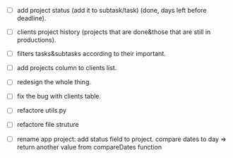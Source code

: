 - [ ] add project status (add it to subtask/task) (done, days left before deadline).
- [ ] clients project history (projects that are done&those that are still in productions).
- [ ] filters tasks&subtasks according to their important.

- [ ] add projects column to clients list.
- [ ] redesign the whole thing.
- [ ] fix the bug with clients table.
- [ ] refactore utils.py
- [ ] refactore file struture
- [ ] rename app
project:
add status field to project.
compare dates to day => return another value from compareDates function

